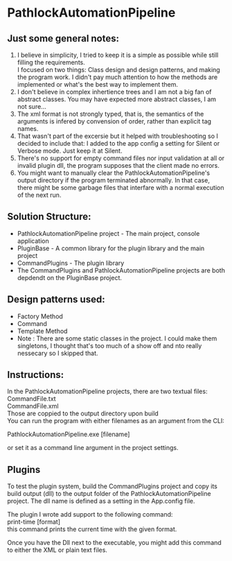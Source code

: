 # PathlockAutomationPipeline

## Just some general notes:
1. I believe in simplicity, I tried to keep it is a simple as possible while still filling the requirements.<br />
I focused on two things: Class design and design patterns, and making the program work. I didn't pay much attention to how the methods are implemented or what's the best way to implement them.
2. I don't believe in complex inhertience trees and I am not a big fan of abstract classes. You may have expected more abstract classes, I am not sure...
3. The xml format is not strongly typed, that is, the semantics of the arguments is infered by convension of order, rather than explicit tag names.
4. That wasn't part of the excersie but it helped with troubleshooting so I decided to include that: I added to the app config a setting for Silent or Verbose mode. Just keep it at Silent.
5. There's no support for empty command files nor input validation at all or invalid plugin dll, the program supposes that the client made no errors.
6. You might want to manually clear the PathlockAutomationPipeline's output directory if the program terminated abnormally. In that case, there might be some garbage files that interfare with a normal execution of the next run.


## Solution Structure:
- PathlockAutomationPipeline project - The main project, console application<br />
- PluginBase - A common library for the plugin library and the main project<br />
- CommandPlugins - The plugin library<br />
- The CommandPlugins and PathlockAutomationPipeline projects are both depdendt on the PluginBase project.<br />


## Design patterns used:
- Factory Method
- Command
- Template Method
- Note : There are some static classes in the project. I could make them singletons, I thought that's too much of a show off and nto really nessecary so I skipped that.


## Instructions:

In the PathlockAutomationPipeline projects, there are two textual files:<br />
CommandFile.txt<br />
CommandFile.xml<br />
Those are coppied to the output directory upon build<br />
You can run the program with either filenames as an argument from the CLI:<br />

PathlockAutomationPipeline.exe [filename]<br />
  
or set it as a command line argument in the project settings.<br />


## Plugins
To test the plugin system, build the CommandPlugins project and copy its build output (dll) to the output folder of the PathlockAutomationPipeline project.
The dll name is defined as a setting in the App.config file.

The plugin I wrote add support to the following command:<br />
print-time [format]<br />
this command prints the current time with the given format.<br />
  
Once you have the Dll next to the executable, you might add this command to either the XML or plain text files.


